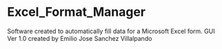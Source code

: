 # Excel_Format_Manager
Software created to automatically fill data for a Microsoft Excel form.
GUI Ver 1.0 created by Emilio Jose Sanchez Villalpando

